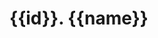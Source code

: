 <!--
SPDX-FileCopyrightText: © {{year}} {{author}} <{{author.email}}>
SPDX-License-Identifier: MIT
-->
# {{id}}. {{name}}
